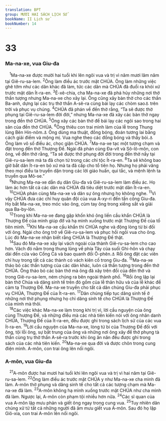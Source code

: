 ```yaml
---
translation: BPT
group: MƯƠI HAI SÁCH LỊCH SỬ
bookName: II Lịch sử 
bookNumber: 14
---
```


<div class="title"><h1>33</h1><h3>Ma-na-xe, vua Giu-đa</h3></div>
<span class="verse 2su_33_1"> <sup>1</sup>Ma-na-xe được mười hai tuổi khi lên ngôi vua và trị vì năm mươi lăm năm tại Giê-ru-sa-lem.</span>
<span class="verse 2su_33_2"><sup>2</sup>Ông làm điều ác trước mặt CHÚA. Ông làm những việc ghê tởm như các dân khác đã làm, tức các dân mà CHÚA đã đuổi ra khỏi xứ trước mặt dân Ít-ra-en.</span>
<span class="verse 2su_33_3"><sup>3</sup>Ê-xê-chia, cha Ma-na-xe đã phá hủy những nơi thờ thần tượng nhưng Ma-na-xe cho xây lại. Ông cũng xây bàn thờ cho các thần Ba-anh, dựng lại các trụ thờ thần A-sê-ra cùng bái lạy các chòm sao<a data-toggle="tooltip" data-placement="bottom" title="Hay “nhóm sao.” Đây có thể là tên 12 ngôi sao của cung hoàng đạo dùng trong chiêm tinh. Một vài người tin rằng các ngôi sao điều khiển đời sống họ chứ không phải Thượng Đế.">⚓</a> trên trời và phục vụ chúng.</span>
<span class="verse 2su_33_4"><sup>4</sup>CHÚA đã phán về đền thờ rằng, “Ta sẽ được thờ phụng tại Giê-ru-sa-lem đời đời,” nhưng Ma-na-xe đã xây các bàn thờ ngay trong đền thờ CHÚA.</span>
<span class="verse 2su_33_5"><sup>5</sup>Ông xây các bàn thờ để bái lạy các ngôi sao trong hai sân của đền thờ CHÚA.</span>
<span class="verse 2su_33_6"><sup>6</sup>Ông thiêu con trai mình làm của lễ trong Thung lũng Bên Hin-nôm.<a data-toggle="tooltip" data-placement="bottom" title="Thung lũng nầy về sau có tên “Ghê-hê-na.” Thung lũng nầy nằm về phía Tây-Nam Giê-ru-sa-lem nơi nhiều hài nhi và trẻ thơ bị hoả thiêu dâng lên cho các thần giả.">⚓</a> Ông dùng ma thuật, đồng bóng, đoán tương lai bằng cách giải điềm và mộng mị. Vua nghe theo các đồng bóng và thầy bói.<a data-toggle="tooltip" data-placement="bottom" title="Tức là những lối tin dị đoan để đoán tương lai.">⚓</a> Ông làm vô số điều ác, chọc giận CHÚA.</span>
<span class="verse 2su_33_7"><sup>7</sup>Ma-na-xe tạc một tượng chạm và đặt trong đền thờ Thượng Đế. Ngài đã phán cùng Đa-vít và Sô-lô-môn, con ông, về đền thờ rằng, “Ta sẽ được thờ phụng đời đời trong đền thờ nầy tại Giê-ru-sa-lem mà ta đã chọn từ trong các chi tộc Ít-ra-en.</span>
<span class="verse 2su_33_8"><sup>8</sup>Ta sẽ không bao giờ bắt dân Ít-ra-en bỏ xứ mà ta đã cấp cho tổ tiên họ. Nhưng họ phải vâng theo mọi điều ta truyền dặn trong các lời giáo huấn, qui tắc, và mệnh lệnh ta truyền qua Mô-se.”<br/></span>
<span class="verse 2su_33_9"> <sup>9</sup>Nhưng Ma-na-xe dẫn dụ dân Giu-đa và Giê-ru-sa-lem làm điều ác. Họ làm ác hơn tất cả các dân mà CHÚA đã tiêu diệt trước mặt dân Ít-ra-en.<br/></span>
<span class="verse 2su_33_10"> <sup>10</sup>CHÚA phán cùng Ma-na-xe và dân sự ông nhưng họ không nghe.</span>
<span class="verse 2su_33_11"><sup>11</sup>Vì vậy CHÚA đưa các chỉ huy quân đội của vua A-xy-ri đến tấn công Giu-đa. Họ bắt Ma-na-xe, treo móc vào ông, cùm tay ông trong xiềng sắt và giải qua Ba-by-lôn.<br/></span>
<span class="verse 2su_33_12"> <sup>12</sup>Trong khi Ma-na-xe đang gặp khốn khó ông liền cầu khẩn CHÚA là Thượng Đế của mình giúp đỡ và hạ mình xuống trước mặt Thượng Đế của tổ tiên mình.</span>
<span class="verse 2su_33_13"><sup>13</sup>Khi Ma-na-xe cầu khẩn thì CHÚA nghe và động lòng từ bi đối với ông. Ngài cho ông trở về Giê-ru-sa-lem và phục hồi ngôi vua cho ông. Lúc đó Ma-na-xe nhận biết rằng CHÚA là Thượng Đế thật.<br/></span>
<span class="verse 2su_33_14"> <sup>14</sup>Sau đó Ma-na-xe xây lại vách ngoài của thành Giê-ru-sa-lem cho cao hơn. Vách đó nằm trong thung lũng về phía Tây của suối Ghi-hôn và chạy dài đến cửa vào Cổng Cá và bao quanh đồi Ô-phên.<a data-toggle="tooltip" data-placement="bottom" title="Vùng phía trên của thành Đa-vít, gần phía Nam của đền thờ.">⚓</a> Rồi ông đặt các viên chỉ huy trong tất cả các thành có vách kiên cố trong Giu-đa.</span>
<span class="verse 2su_33_15"><sup>15</sup>Ma-na-xe tháo bỏ các thần tượng của các dân khác, luôn cả thần tượng trong đền thờ CHÚA. Ông tháo bỏ các bàn thờ mà ông đã xây trên đồi của đền thờ và trong Giê-ru-sa-lem, ném chúng ra bên ngoài thành phố.</span>
<span class="verse 2su_33_16"><sup>16</sup>Rồi ông lập lại bàn thờ Chúa và dâng sinh tế trên đó gồm của lễ thân hữu và của lễ khác để cảm tạ Thượng Đế. Ma-na-xe truyền cho tất cả dân chúng Giu-đa phải phục vụ CHÚA, Thượng Đế của Ít-ra-en.</span>
<span class="verse 2su_33_17"><sup>17</sup>Dân chúng tiếp tục dâng sinh tế ở những nơi thờ phụng nhưng họ chỉ dâng sinh tế cho CHÚA là Thượng Đế của mình mà thôi.<br/></span>
<span class="verse 2su_33_18"> <sup>18</sup>Các việc khác Ma-na-xe làm trong khi trị vì, lời cầu nguyện của ông cùng Thượng Đế, và những điều mà các nhà tiên kiến nói với ông nhân danh CHÚA, Thượng Đế của Ít-ra-en, đều được ghi trong sách lịch sử của các vua Ít-ra-en.</span>
<span class="verse 2su_33_19"><sup>19</sup>Lời cầu nguyện của Ma-na-xe, lòng từ bi của Thượng Đế đối với ông, tội lỗi ông, sự bất trung của ông và những nơi ông xây để thờ phụng tà thần cùng trụ thờ thần A-sê-ra trước khi ông ăn năn đều được ghi trong sách của các nhà tiên kiến.</span>
<span class="verse 2su_33_20"><sup>20</sup>Ma-na-xe qua đời và được chôn trong cung điện mình. A-môn, con trai ông lên nối ngôi.<br/></span>
<div class="title"><h3>A-môn, vua Giu-đa</h3></div>
<span class="verse 2su_33_21"> <sup>21</sup>A-môn được hai mươi hai tuổi khi lên ngôi vua và trị vì hai năm tại Giê-ru-sa-lem.</span>
<span class="verse 2su_33_22"><sup>22</sup>Ông làm điều ác trước mặt CHÚA y như Ma-na-xe cha mình đã làm. A-môn thờ phụng và dâng sinh tế cho tất cả các tượng chạm mà Ma-na-xe đã làm.</span>
<span class="verse 2su_33_23"><sup>23</sup>A-môn không hạ mình xuống trước mặt CHÚA như cha mình đã làm. Ngược lại, A-môn còn phạm tội nhiều hơn nữa.</span>
<span class="verse 2su_33_24"><sup>24</sup>Các sĩ quan của vua A-môn lập mưu phản và giết ông ngay trong cung vua.</span>
<span class="verse 2su_33_25"><sup>25</sup>Tuy nhiên dân chúng xử tử tất cả những người đã âm mưu giết vua A-môn. Sau đó họ lập Giô-xia, con trai A-môn lên nối ngôi.<br/></span>
